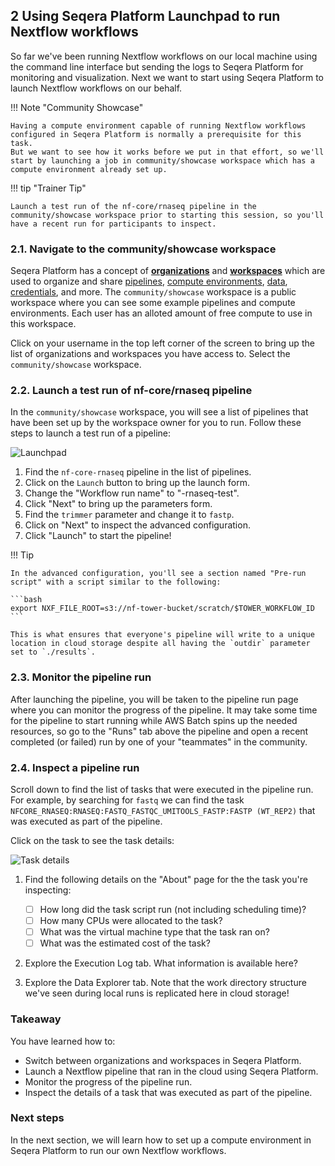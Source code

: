 ## 2 Using Seqera Platform Launchpad to run Nextflow workflows

So far we've been running Nextflow workflows on our local machine using the command line interface but sending the logs to Seqera Platform for monitoring and visualization.
Next we want to start using Seqera Platform to launch Nextflow workflows on our behalf.

!!! Note "Community Showcase"

    Having a compute environment capable of running Nextflow workflows configured in Seqera Platform is normally a prerequisite for this task.
    But we want to see how it works before we put in that effort, so we'll start by launching a job in community/showcase workspace which has a compute environment already set up.

!!! tip "Trainer Tip"

    Launch a test run of the nf-core/rnaseq pipeline in the community/showcase workspace prior to starting this session, so you'll have a recent run for participants to inspect.

### 2.1. Navigate to the community/showcase workspace

Seqera Platform has a concept of [**organizations**](https://docs.seqera.io/platform/latest/orgs-and-teams/organizations) and [**workspaces**](https://docs.seqera.io/platform/latest/orgs-and-teams/workspace-management) which are used to organize and share [pipelines](https://docs.seqera.io/platform/latest/launch/launchpad), [compute environments](https://docs.seqera.io/platform/latest/compute-envs/overview), [data](https://docs.seqera.io/platform/latest/data/data-explorer), [credentials](https://docs.seqera.io/platform/latest/credentials/overview), and more.
The `community/showcase` workspace is a public workspace where you can see some example pipelines and compute environments.
Each user has an alloted amount of free compute to use in this workspace.

Click on your username in the top left corner of the screen to bring up the list of organizations and workspaces you have access to.
Select the `community/showcase` workspace.

### 2.2. Launch a test run of nf-core/rnaseq pipeline

In the `community/showcase` workspace, you will see a list of pipelines that have been set up by the workspace owner for you to run.
Follow these steps to launch a test run of a pipeline:

![Launchpad](seqera/img/launchpad.gif)

1. Find the `nf-core-rnaseq` pipeline in the list of pipelines.
2. Click on the `Launch` button to bring up the launch form.
3. Change the "Workflow run name" to "<username>-rnaseq-test".
4. Click "Next" to bring up the parameters form.
5. Find the `trimmer` parameter and change it to `fastp`.
6. Click on "Next" to inspect the advanced configuration.
7. Click "Launch" to start the pipeline!

!!! Tip

    In the advanced configuration, you'll see a section named "Pre-run script" with a script similar to the following:

    ```bash
    export NXF_FILE_ROOT=s3://nf-tower-bucket/scratch/$TOWER_WORKFLOW_ID
    ```

    This is what ensures that everyone's pipeline will write to a unique location in cloud storage despite all having the `outdir` parameter set to `./results`.

### 2.3. Monitor the pipeline run

After launching the pipeline, you will be taken to the pipeline run page where you can monitor the progress of the pipeline.
It may take some time for the pipeline to start running while AWS Batch spins up the needed resources, so go to the "Runs" tab above the pipeline and open a recent completed (or failed) run by one of your "teammates" in the community.

### 2.4. Inspect a pipeline run

Scroll down to find the list of tasks that were executed in the pipeline run.
For example, by searching for `fastq` we can find the task `NFCORE_RNASEQ:RNASEQ:FASTQ_FASTQC_UMITOOLS_FASTP:FASTP (WT_REP2)` that was executed as part of the pipeline.

Click on the task to see the task details:

![Task details](seqera/img/task_details.png)

1. Find the following details on the "About" page for the the task you're inspecting:

    - [ ] How long did the task script run (not including scheduling time)?
    - [ ] How many CPUs were allocated to the task?
    - [ ] What was the virtual machine type that the task ran on?
    - [ ] What was the estimated cost of the task?

2. Explore the Execution Log tab. What information is available here?

3. Explore the Data Explorer tab. Note that the work directory structure we've seen during local runs is replicated here in cloud storage!

### Takeaway

You have learned how to:

-   Switch between organizations and workspaces in Seqera Platform.
-   Launch a Nextflow pipeline that ran in the cloud using Seqera Platform.
-   Monitor the progress of the pipeline run.
-   Inspect the details of a task that was executed as part of the pipeline.

### Next steps

In the next section, we will learn how to set up a compute environment in Seqera Platform to run our own Nextflow workflows.
